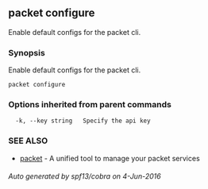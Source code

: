 ## packet configure

Enable default configs for the packet cli.

### Synopsis


Enable default configs for the packet cli.

```
packet configure
```

### Options inherited from parent commands

```
  -k, --key string   Specify the api key
```

### SEE ALSO
* [packet](packet.md)	 - A unified tool to manage your packet services

###### Auto generated by spf13/cobra on 4-Jun-2016
